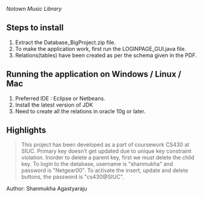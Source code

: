 
*Notown Music Library*

Steps to install
----------------

1. Extract the Database_BigProject.zip file.
2. To make the application work, first run the LOGINPAGE_GUI.java file.
3. Relations(tables) have been created as per the schema given in the PDF.

Running the application on Windows / Linux / Mac
------------------------------------------------

1. Preferred IDE : Eclipse or Netbeans.
2. Install the latest version of JDK
3. Need to create all the relations in oracle 10g or later.

Highlights
-------------------
> This project has been developed as a part of coursework CS430 at SIUC.
> Primary key doesn't get updated due to unique key constraint violation.
> Inorder to delete a parent key, first we must delete the child key.
> To login to the database, username is "shanmukha" and password is "Netgear00".
> To activate the insert, update and delete buttons, the password is "cs430@SIUC".

Author: Shanmukha Agastyaraju
